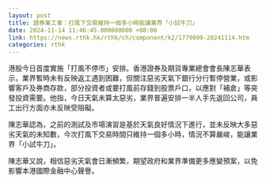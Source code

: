 ```yaml
---
layout: post
title: 證券業工會：打風下交易維持一個多小時能讓業界「小試牛刀」
date: 2024-11-14 11:46:45.000000000 +08:00
link: https://news.rthk.hk/rthk/ch/component/k2/1779099-20241114.htm
categories: rthk
---
```


港股今日首度實施「打風不停市」安排。香港證券及期貨專業總會會長陳志華表示，業界暫時未有反映返工遇到困難，但關注惡劣天氣下銀行分行暫停營業，或影響客戶及券商存款，部分投資者或要打風前存錢到股票戶口，以應對「補倉」等突發投資需要。他指，今日天氣未算太惡劣，業界普遍安排一半人手先返回公司，員工出行方面亦未反映受阻礙。

陳志華認為，之前的測試及市場演習是基於天氣良好情況下進行，並未反映大多惡劣天氣的未知數，今次打風下交易時間只維持一個多小時，情況不算嚴峻，能讓業界「小試牛刀」。

陳志華又說，相信惡劣天氣會日漸頻繁，期望政府和業界準備更多應變預案，以免影響本港國際金融中心聲譽。
